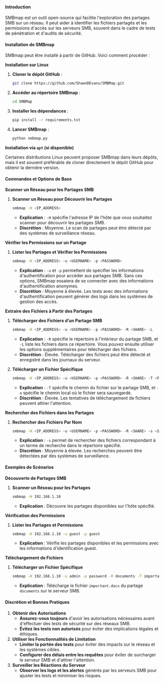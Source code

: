 #### Introduction

SMBmap est un outil open-source qui facilite l'exploration des partages SMB sur un réseau. Il peut aider à identifier les fichiers partagés et les permissions d'accès sur les serveurs SMB, souvent dans le cadre de tests de pénétration et d'audits de sécurité.

#### Installation de SMBmap

SMBmap peut être installé à partir de GitHub. Voici comment procéder :

**Installation sur Linux**

1.  **Cloner le dépôt GitHub** :

    ```bash
    git clone https://github.com/ShawnDEvans/SMBMap.git
    ```
2.  **Accéder au répertoire SMBmap** :

    ```bash
    cd SMBMap
    ```
3.  **Installer les dépendances** :

    ```bash
    pip install -r requirements.txt
    ```
4.  **Lancer SMBmap** :

    ```bash
    python smbmap.py
    ```

**Installation via `apt` (si disponible)**

Certaines distributions Linux peuvent proposer SMBmap dans leurs dépôts, mais il est souvent préférable de cloner directement le dépôt GitHub pour obtenir la dernière version.

#### Commandes et Options de Base

**Scanner un Réseau pour les Partages SMB**

1.  **Scanner un Réseau pour Découvrir les Partages**

    ```bash
    smbmap -H <IP_ADDRESS>
    ```

    * **Explication** : `-H` spécifie l'adresse IP de l'hôte que vous souhaitez scanner pour découvrir les partages SMB.
    * **Discrétion** : Moyenne. Le scan de partages peut être détecté par des systèmes de surveillance réseau.

**Vérifier les Permissions sur un Partage**

1.  **Lister les Partages et Vérifier les Permissions**

    ```bash
    smbmap -H <IP_ADDRESS> -u <USERNAME> -p <PASSWORD>
    ```

    * **Explication** : `-u` et `-p` permettent de spécifier les informations d'authentification pour accéder aux partages SMB. Sans ces options, SMBmap essaiera de se connecter avec des informations d'authentification anonymes.
    * **Discrétion** : Moyenne à élevée. Les tests avec des informations d'authentification peuvent générer des logs dans les systèmes de gestion des accès.

**Extraire des Fichiers à Partir des Partages**

1.  **Télécharger des Fichiers d’un Partage SMB**

    ```bash
    smbmap -H <IP_ADDRESS> -u <USERNAME> -p <PASSWORD> -R <SHARE> -L
    ```

    * **Explication** : `-R` spécifie le répertoire à l'intérieur du partage SMB, et `-L` liste les fichiers dans ce répertoire. Vous pouvez ensuite utiliser les options supplémentaires pour télécharger des fichiers.
    * **Discrétion** : Élevée. Télécharger des fichiers peut être détecté et enregistré dans les journaux du serveur.
2.  **Télécharger un Fichier Spécifique**

    ```bash
    smbmap -H <IP_ADDRESS> -u <USERNAME> -p <PASSWORD> -R <SHARE> -T <FILE_PATH> -o <LOCAL_FILE_PATH>
    ```

    * **Explication** : `-T` spécifie le chemin du fichier sur le partage SMB, et `-o` spécifie le chemin local où le fichier sera sauvegardé.
    * **Discrétion** : Élevée. Les tentatives de téléchargement de fichiers peuvent attirer l'attention.

**Rechercher des Fichiers dans les Partages**

1.  **Rechercher des Fichiers Par Nom**

    ```bash
    smbmap -H <IP_ADDRESS> -u <USERNAME> -p <PASSWORD> -R <SHARE> -s <SEARCH_TERM>
    ```

    * **Explication** : `-s` permet de rechercher des fichiers correspondant à un terme de recherche dans le répertoire spécifié.
    * **Discrétion** : Moyenne à élevée. Les recherches peuvent être détectées par des systèmes de surveillance.

#### Exemples de Scénarios

**Découverte de Partages SMB**

1.  **Scanner un Réseau pour les Partages**

    ```bash
    smbmap -H 192.168.1.10
    ```

    * **Explication** : Découvre les partages disponibles sur l'hôte spécifié.

**Vérification des Permissions**

1.  **Lister les Partages et Permissions**

    ```bash
    smbmap -H 192.168.1.10 -u guest -p guest
    ```

    * **Explication** : Vérifie les partages disponibles et les permissions avec les informations d'identification guest.

**Téléchargement de Fichiers**

1.  **Télécharger un Fichier Spécifique**

    ```bash
    smbmap -H 192.168.1.10 -u admin -p password -R documents -T important.docx -o /tmp/important.docx
    ```

    * **Explication** : Télécharge le fichier `important.docx` du partage `documents` sur le serveur SMB.

#### Discrétion et Bonnes Pratiques

1. **Obtenir des Autorisations**
   * **Assurez-vous toujours** d'avoir les autorisations nécessaires avant d'effectuer des tests de sécurité sur des réseaux SMB.
   * **Évitez les tests non autorisés** pour éviter des implications légales et éthiques.
2. **Utiliser les Fonctionnalités de Limitation**
   * **Limiter la portée des tests** pour éviter des impacts sur le réseau et les systèmes cibles.
   * **Configurer des délais entre les requêtes** pour éviter de surcharger le serveur SMB et d'attirer l'attention.
3. **Surveiller les Réactions du Serveur**
   * **Observer les logs et les alertes** générés par les serveurs SMB pour ajuster les tests et minimiser les risques.


